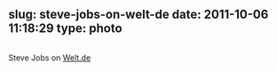 slug: steve-jobs-on-welt-de
date: 2011-10-06 11:18:29
type: photo
---

<img src="{{@asset.url swerner/tumblr/2011-10-06-steve-jobs-on-welt-de-017009b3a6.png}}" alt=""/>

Steve Jobs on [Welt.de](http://www.welt.de)
